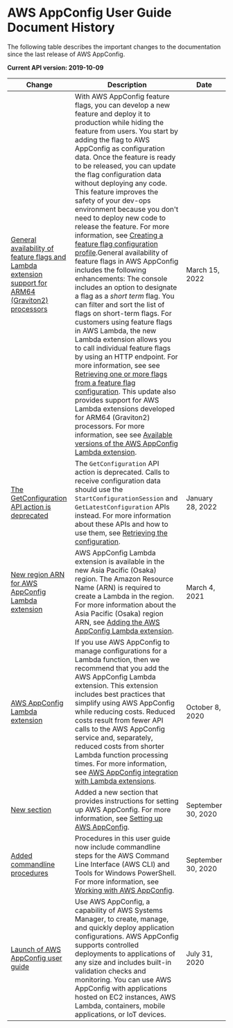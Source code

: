 # AWS AppConfig User Guide Document History<a name="doc-history"></a>

The following table describes the important changes to the documentation since the last release of AWS AppConfig\.

**Current API version: 2019\-10\-09**

| Change | Description | Date | 
| --- |--- |--- |
| [General availability of feature flags and Lambda extension support for ARM64 \(Graviton2\) processors](#doc-history) | With AWS AppConfig feature flags, you can develop a new feature and deploy it to production while hiding the feature from users\. You start by adding the flag to AWS AppConfig as configuration data\. Once the feature is ready to be released, you can update the flag configuration data without deploying any code\. This feature improves the safety of your dev\-ops environment because you don't need to deploy new code to release the feature\. For more information, see [Creating a feature flag configuration profile](https://docs.aws.amazon.com/appconfig/latest/userguide/appconfig-creating-configuration-and-profile.html#appconfig-creating-configuration-and-profile-feature-flags)\.General availability of feature flags in AWS AppConfig includes the following enhancements:  The console includes an option to designate a flag as a *short term* flag\. You can filter and sort the list of flags on short\-term flags\.   For customers using feature flags in AWS Lambda, the new Lambda extension allows you to call individual feature flags by using an HTTP endpoint\. For more information, see see [Retrieving one or more flags from a feature flag configuration](https://docs.aws.amazon.com/appconfig/latest/userguide/appconfig-integration-lambda-extensions-retrieving-flags.html)\.  This update also provides support for AWS Lambda extensions developed for ARM64 \(Graviton2\) processors\. For more information, see see [Available versions of the AWS AppConfig Lambda extension](https://docs.aws.amazon.com/appconfig/latest/userguide/appconfig-integration-lambda-extensions-versions.html)\.  | March 15, 2022 | 
| [The GetConfiguration API action is deprecated](#doc-history) | The `GetConfiguration` API action is deprecated\. Calls to receive configuration data should use the `StartConfigurationSession` and `GetLatestConfiguration` APIs instead\. For more information about these APIs and how to use them, see [Retrieving the configuration](https://docs.aws.amazon.com/appconfig/latest/userguide/appconfig-retrieving-the-configuration.html)\. | January 28, 2022 | 
| [New region ARN for AWS AppConfig Lambda extension](#doc-history) | AWS AppConfig Lambda extension is available in the new Asia Pacific \(Osaka\) region\. The Amazon Resource Name \(ARN\) is required to create a Lambda in the region\. For more information about the Asia Pacific \(Osaka\) region ARN, see [Adding the AWS AppConfig Lambda extension](https://docs.aws.amazon.com/appconfig/latest/userguide/appconfig-integration-lambda-extensions.html#appconfig-integration-lambda-extensions-enabling)\. | March 4, 2021 | 
| [AWS AppConfig Lambda extension](#doc-history) | If you use AWS AppConfig to manage configurations for a Lambda function, then we recommend that you add the AWS AppConfig Lambda extension\. This extension includes best practices that simplify using AWS AppConfig while reducing costs\. Reduced costs result from fewer API calls to the AWS AppConfig service and, separately, reduced costs from shorter Lambda function processing times\. For more information, see [AWS AppConfig integration with Lambda extensions](https://docs.aws.amazon.com/appconfig/latest/userguide/appconfig-integration-lambda-extensions.html)\. | October 8, 2020 | 
| [New section](#doc-history) | Added a new section that provides instructions for setting up AWS AppConfig\. For more information, see [Setting up AWS AppConfig](https://docs.aws.amazon.com/appconfig/latest/userguide/setting-up-appconfig.html)\. | September 30, 2020 | 
| [Added commandline procedures](#doc-history) | Procedures in this user guide now include commandline steps for the AWS Command Line Interface \(AWS CLI\) and Tools for Windows PowerShell\. For more information, see [Working with AWS AppConfig](https://docs.aws.amazon.com/appconfig/latest/userguide/appconfig-creating-application.html)\. | September 30, 2020 | 
| [Launch of AWS AppConfig user guide](#doc-history) | Use AWS AppConfig, a capability of AWS Systems Manager, to create, manage, and quickly deploy application configurations\. AWS AppConfig supports controlled deployments to applications of any size and includes built\-in validation checks and monitoring\. You can use AWS AppConfig with applications hosted on EC2 instances, AWS Lambda, containers, mobile applications, or IoT devices\. | July 31, 2020 | 